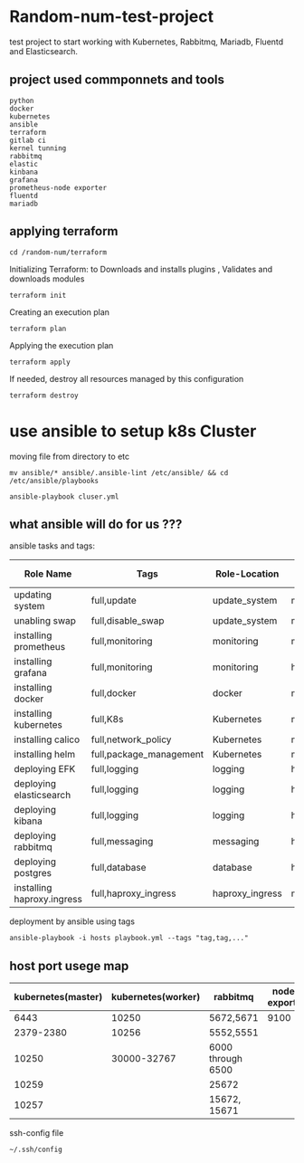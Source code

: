 # Random-num-test-project
test project to start working with Kubernetes, Rabbitmq, Mariadb, Fluentd and Elasticsearch.

## project used commponnets and tools
```
python
docker
kubernetes
ansible
terraform
gitlab ci
kernel tunning
rabbitmq
elastic
kinbana
grafana
prometheus-node exporter
fluentd
mariadb
```

## applying terraform

```
cd /random-num/terraform
```
Initializing Terraform: to Downloads and installs plugins , Validates and downloads modules 
```
terraform init
```
Creating an execution plan
```
terraform plan
```
 Applying the execution plan
```
terraform apply
```

If needed, destroy all resources managed by this configuration
```
terraform destroy
```


# use ansible to setup k8s Cluster
moving file from directory to etc
```
mv ansible/* ansible/.ansible-lint /etc/ansible/ && cd /etc/ansible/playbooks
```
```
ansible-playbook cluser.yml
```


## what ansible will do for us ???  

ansible tasks and tags:


| Role Name               | Tags                   | Role-Location    |  whichh Node deployed | 
| ------------------------| -----------------------| ---------------- | ---------------- | 
| updating system         | full,update            | update_system    | master,worker1,work2 |
| unabling swap           | full,disable_swap      | update_system    | master,worker1,work2 | 
| installing prometheus   | full,monitoring        | monitoring       | master,worker1,work2 | 
| installing grafana      | full,monitoring        | monitoring       | helm deploy on k8s|
| installing docker       | full,docker            | docker           | master,worker1,work2 |
| installing kubernetes   | full,K8s               | Kubernetes       | master,worker1,work2 | 
| installing calico       | full,network_policy    | Kubernetes       | master|
| installing helm         | full,package_management| Kubernetes       | master|
| deploying EFK           | full,logging           | logging          | helm deploy on k8s|
| deploying elasticsearch | full,logging           | logging          | helm deploy on k8s|
| deploying kibana        | full,logging           | logging          | helm deploy on k8s|
| deploying rabbitmq      | full,messaging         | messaging        | helm deploy on k8s|
| deploying postgres      | full,database          | database         | helm deploy on k8s|
| installing haproxy.ingress| full,haproxy_ingress | haproxy_ingress | master |



deployment by ansible using tags
```
ansible-playbook -i hosts playbook.yml --tags "tag,tag,..." 
```


## host port usege map

|kubernetes(master)|kubernetes(worker)|rabbitmq|node-exporter|prometheus|mariadb|elastic| kinbana| grafana | fluentd |
| ---------------- | ---------------- | ------ | ----------- | -------- | ----- | ----- | ------ | ------- | ------- | 
|6443     |10250      |5672,5671        |9100 |9090|3306|9200|5601|3000|9880 |
|2379-2380|10256      |5552,5551        |     |    |    |9300|    |    |24224|
|10250    |30000-32767|6000 through 6500|     |    |    |    |    |    |     |
|10259    |           |25672            |     |    |    |    |    |    |     |
|10257    |           |15672, 15671     |     |    |    |    |    |    |     |



ssh-config file
```
~/.ssh/config
```





